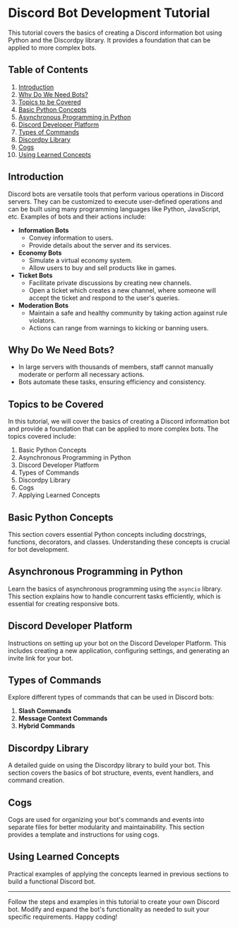 # Discord Bot Development Tutorial

This tutorial covers the basics of creating a Discord information bot using Python and the Discordpy library. It provides a foundation that can be applied to more complex bots.

## Table of Contents

1. [Introduction](#introduction)
2. [Why Do We Need Bots?](#why-do-we-need-bots)
3. [Topics to be Covered](#topics-to-be-covered)
4. [Basic Python Concepts](#basic-python-concepts)
5. [Asynchronous Programming in Python](#asynchronous-programming-in-python)
6. [Discord Developer Platform](#discord-developer-platform)
7. [Types of Commands](#types-of-commands)
8. [Discordpy Library](#discordpy-library)
9. [Cogs](#cogs)
10. [Using Learned Concepts](#using-learned-concepts)

## Introduction

Discord bots are versatile tools that perform various operations in Discord servers. They can be customized to execute user-defined operations and can be built using many programming languages like Python, JavaScript, etc. Examples of bots and their actions include:

- **Information Bots**
  - Convey information to users.
  - Provide details about the server and its services.
- **Economy Bots**
  - Simulate a virtual economy system.
  - Allow users to buy and sell products like in games.
- **Ticket Bots**
  - Facilitate private discussions by creating new channels.
  - Open a ticket which creates a new channel, where someone will accept the ticket and respond to the user's queries.
- **Moderation Bots**
  - Maintain a safe and healthy community by taking action against rule violators.
  - Actions can range from warnings to kicking or banning users.

## Why Do We Need Bots?

- In large servers with thousands of members, staff cannot manually moderate or perform all necessary actions.
- Bots automate these tasks, ensuring efficiency and consistency.

## Topics to be Covered

In this tutorial, we will cover the basics of creating a Discord information bot and provide a foundation that can be applied to more complex bots. The topics covered include:

1. Basic Python Concepts
2. Asynchronous Programming in Python
3. Discord Developer Platform
4. Types of Commands
5. Discordpy Library
6. Cogs
7. Applying Learned Concepts

## Basic Python Concepts

This section covers essential Python concepts including docstrings, functions, decorators, and classes. Understanding these concepts is crucial for bot development.

## Asynchronous Programming in Python

Learn the basics of asynchronous programming using the `asyncio` library. This section explains how to handle concurrent tasks efficiently, which is essential for creating responsive bots.

## Discord Developer Platform

Instructions on setting up your bot on the Discord Developer Platform. This includes creating a new application, configuring settings, and generating an invite link for your bot.

## Types of Commands

Explore different types of commands that can be used in Discord bots:

1. **Slash Commands**
2. **Message Context Commands**
3. **Hybrid Commands**

## Discordpy Library

A detailed guide on using the Discordpy library to build your bot. This section covers the basics of bot structure, events, event handlers, and command creation.

## Cogs

Cogs are used for organizing your bot's commands and events into separate files for better modularity and maintainability. This section provides a template and instructions for using cogs.

## Using Learned Concepts

Practical examples of applying the concepts learned in previous sections to build a functional Discord bot.

---

Follow the steps and examples in this tutorial to create your own Discord bot. Modify and expand the bot's functionality as needed to suit your specific requirements. Happy coding!
